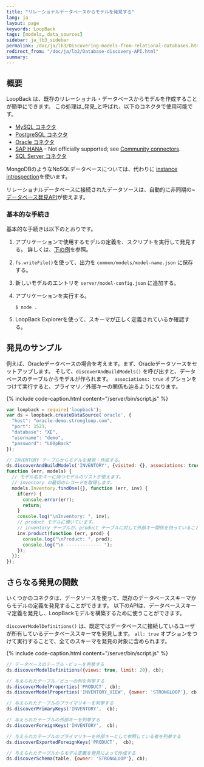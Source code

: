 ```yaml
---
title: "リレーショナルデータベースからモデルを発見する"
lang: ja
layout: page
keywords: LoopBack
tags: [models, data_sources]
sidebar: ja_lb3_sidebar
permalink: /doc/ja/lb3/Discovering-models-from-relational-databases.html
redirect_from: "/doc/ja/lb2/Database-discovery-API.html"
summary:
---
```


## 概要

LoopBack は、既存のリレーショナル・データベースからモデルを作成することが簡単にできます。
この処理は_発見_と呼ばれ、以下のコネクタで使用可能です。

* [MySQL コネクタ](MySQL-connector.html)
* [PostgreSQL コネクタ](PostgreSQL-connector.html)
* [Oracle コネクタ](Oracle-connector.html)
* [SAP HANA](https://www.npmjs.org/package/loopback-connector-saphana) - Not officially supported; see [Community connectors](Community-connectors.html).
* [SQL Server コネクタ](SQL-Server-connector.html)

MongoDBのようなNoSQLデータベースについては、代わりに [instance introspection](Creating-models-from-unstructured-data.html)を使います。

リレーショナルデータベースに接続されたデータソースは、自動的に非同期の~[データベース発見API](http://apidocs.loopback.io/loopback-datasource-juggler/#datasource-prototype-discoverandbuildmodels)が使えます。

### 基本的な手続き

基本的な手続きは以下のとおりです。

1.  アプリケーションで使用するモデルの定義を、スクリプトを実行して発見する。
詳しくは、[下の例](#additional-discovery-functions)を参照。
2.  `fs.writeFile()`を使って、出力を `common/models/model-name.json` に保存する。
3.  新しいモデルのエントリを `server/model-config.json` に追加する。
4.  アプリケーションを実行する。

    ```shell
    $ node .
    ```

5.  LoopBack Explorerを使って、スキーマが正しく定義されているか確認する。

## 発見のサンプル

例えば、Oracleデータベースの場合を考えます。まず、Oracleデータソースをセットアップします。
そして、`discoverAndBuildModels()` を呼び出すと、データベースのテーブルからモデルが作られます。
 `associations: true` オプションをつけて実行すると、プライマリ／外部キーの関係も辿るようになります。

{% include code-caption.html content="/server/bin/script.js" %}
```javascript
var loopback = require('loopback');
var ds = loopback.createDataSource('oracle', {
  "host": "oracle-demo.strongloop.com",
  "port": 1521,
  "database": "XE",
  "username": "demo",
  "password": "L00pBack"
});

// INVENTORY テーブルからモデルを発見・作成する。
ds.discoverAndBuildModels('INVENTORY', {visited: {}, associations: true},
function (err, models) {
  // モデル名をキーに持つモデルのリストが使えます。
  // inventory の最初のレコードを取得します。
  models.Inventory.findOne({}, function (err, inv) {
    if(err) {
      console.error(err);
      return;
    }
    console.log("\nInventory: ", inv);
    // product モデルに導いています。
    // inventory テーブルが、product テーブルに対して外部キー関係を持っていることを仮定しています。
    inv.product(function (err, prod) {
      console.log("\nProduct: ", prod);
      console.log("\n ------------- ");
    });
  });
});
```

## さらなる発見の関数

いくつかのコネクタは、データソースを使って、既存のデータベーススキーマからモデルの定義を発見することができます。
以下のAPIは、データベーススキーマ定義を発見し、LoopBackモデルを構築するために使うことができます。

`discoverModelDefinitions()` は、既定ではデータベースに接続しているユーザが所有しているデータベーススキーマを発見します。
`all: true` オプションをつけて実行することで、全てのスキーマを発見の対象に含められます。

{% include code-caption.html content="/server/bin/script.js" %}
```javascript
// データベースのテーブル・ビューを列挙する
ds.discoverModelDefinitions({views: true, limit: 20}, cb);

// 与えられたテーブル／ビューの列を列挙する
ds.discoverModelProperties('PRODUCT', cb);
ds.discoverModelProperties('INVENTORY_VIEW', {owner: 'STRONGLOOP'}, cb);

// 与えられたテーブルのプライマリキーを列挙する
ds.discoverPrimaryKeys('INVENTORY',  cb);

// 与えられたテーブルの外部キーを列挙する
ds.discoverForeignKeys('INVENTORY',  cb);

// 与えられたテーブルのプライマリキーを外部キーとして参照している者を列挙する
ds.discoverExportedForeignKeys('PRODUCT',  cb);

// 与えられたテーブルからモデル定義を発見によって作成する
ds.discoverSchema(table, {owner: 'STRONGLOOP'}, cb);
```
